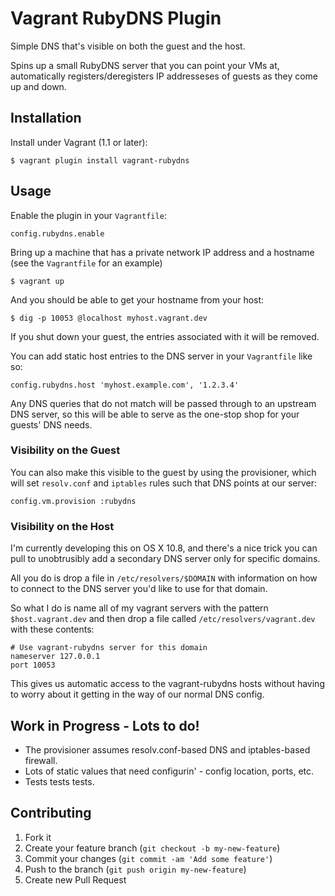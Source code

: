 # Vagrant RubyDNS Plugin

Simple DNS that's visible on both the guest and the host.

Spins up a small RubyDNS server that you can point your VMs at, automatically
registers/deregisters IP addresseses of guests as they come up and down.


## Installation

Install under Vagrant (1.1 or later):

    $ vagrant plugin install vagrant-rubydns

## Usage

Enable the plugin in your `Vagrantfile`:

    config.rubydns.enable

Bring up a machine that has a private network IP address and a hostname (see the `Vagrantfile` for an example) 

    $ vagrant up

And you should be able to get your hostname from your host:

    $ dig -p 10053 @localhost myhost.vagrant.dev
    
If you shut down your guest, the entries associated with it will be removed.

You can add static host entries to the DNS server in your `Vagrantfile` like so:

    config.rubydns.host 'myhost.example.com', '1.2.3.4'

Any DNS queries that do not match will be passed through to an upstream DNS server, so this will be able to serve as the one-stop shop for your guests' DNS needs.

### Visibility on the Guest

You can also make this visible to the guest by using the provisioner, which will set `resolv.conf` and `iptables` rules such that DNS points at our server:

    config.vm.provision :rubydns 

### Visibility on the Host

I'm currently developing this on OS X 10.8, and there's a nice trick you can pull to unobtrusibly add a secondary DNS server only for specific domains.

All you do is drop a file in `/etc/resolvers/$DOMAIN` with information on how to connect to the DNS server you'd like to use for that domain.

So what I do is name all of my vagrant servers with the pattern `$host.vagrant.dev` and then drop a file called `/etc/resolvers/vagrant.dev` with these contents:

```
# Use vagrant-rubydns server for this domain
nameserver 127.0.0.1
port 10053
```

This gives us automatic access to the vagrant-rubydns hosts without having to worry about it getting in the way of our normal DNS config.

## Work in Progress - Lots to do!

* The provisioner assumes resolv.conf-based DNS and iptables-based firewall.
* Lots of static values that need configurin' - config location, ports, etc.
* Tests tests tests.

## Contributing

1. Fork it
2. Create your feature branch (`git checkout -b my-new-feature`)
3. Commit your changes (`git commit -am 'Add some feature'`)
4. Push to the branch (`git push origin my-new-feature`)
5. Create new Pull Request
